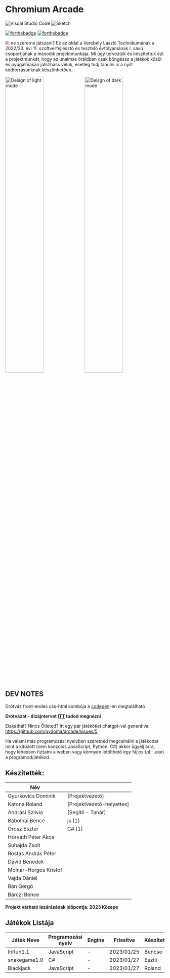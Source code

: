 # Chromium Arcade

![Visual Studio Code](https://img.shields.io/badge/Visual%20Studio%20Code-0078d7.svg?style=for-the-badge&logo=visual-studio-code&logoColor=white)
![Sketch](https://img.shields.io/badge/Sketch-FFB387?style=for-the-badge&logo=sketch&logoColor=black)

[![forthebadge](https://forthebadge.com/images/badges/gluten-free.svg)](https://forthebadge.com)
[![forthebadge](https://forthebadge.com/images/badges/built-with-grammas-recipe.svg)](https://forthebadge.com)

Ki ne szeretne játszani? Ez az oldal a Verebély László Technikumának a 2022/23. évi 11. szoftverfejlesztő és tesztelő évfolyamának I. sávú csoportjának a második projektmunkája. Mi úgy terveztük és készítettuk ezt a projektmunkát, hogy az unalmas óráidban csak böngéssz a játékok közül és nyugalmasan játszhass velük, esetleg tudj tanulni is a nyílt kódforrásunknak köszönhetően.

<p float="left">
  <img width="49%" alt="Deisgn of light mode" src="https://user-images.githubusercontent.com/65687471/212193250-f856dca0-9d3a-4905-8eb4-8353e412f619.png">
  <img width="49%" alt="Deisgn of dark mode" src="https://user-images.githubusercontent.com/65687471/213806773-14e58e2d-a402-43c2-a5e3-9a9c68bb7de6.png">
</p>

## DEV NOTES

Drótváz front-endes css-html kombója a [codepen](https://codepen.io/harsh-vardhan/full/RwWRqKE)-en megtalálható 

**Drótvázat - dizájntervet [ITT](https://www.sketch.com/s/be49d22c-e4f3-4380-bbfe-fca234c20055) tudod megnézni**

Elakadtál? Nincs Ötleted? Itt egy pár játékötlet chatgpt-vel generálva: https://github.com/gydoma/arcade/issues/5


Ha valami más programozási nyelvben szeretnéd megcsinálni a játékodat mint a kitűzött (nem konzolos JavaScript, Python, C#) akkor ügyelj arra, hogy lehessen futtatni a weben vagy könnyen letölthető egy fájlos (pl.: .exe) a programod/játékod.



## Készítették:

| Név | |
| ------ | ------ |
| Gyurkovics Dominik | [Projektvezető]|
| Katona Roland | [Projektvezető-helyettes]|
| Andrási Szilvia | [Segítő - Tanár] |
| Bábolnai Bence | js (1) |
| Orosz Eszter | C# (1) |
| Horváth Péter Ákos | |
| Suhajda Zsolt | |
| Rostás András Péter | |
| Dávid Benedek | |
| Molnár-Horgos Kristóf |  |
| Vajda Dániél | |
| Bán Gergő | |
| Bárczi Bence | |



**Projekt várható lezárásának időpontja: 2023 Közepe**



## Játékok Listája

| Játék Neve | Programozási nyelv | Engine | Frissítve | Készítette |
| ------ | ------ | ------ | ------ | ------ |
| InRun1.1 | JavaScript | - | 2023/01/25 | Bencso |
| snakegame1.0 | C# | - | 2023/01/27 | Esztii |
| Blackjack | JavaScript | - | 2023/01/27 | Roland |


